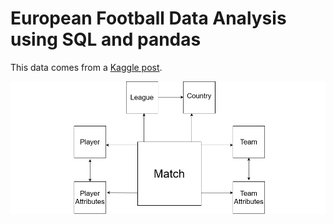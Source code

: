 # European Football Data Analysis using SQL and pandas

This data comes from a [Kaggle post](https://www.kaggle.com/code/dimarudov/data-analysis-using-sql/input).

![DB Schema Diagram](https://github.com/MauriceBrown/sql-football-data/blob/main/DB%20Schema%20Diagram.png)
